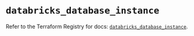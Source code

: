 # `databricks_database_instance`

Refer to the Terraform Registry for docs: [`databricks_database_instance`](https://registry.terraform.io/providers/databricks/databricks/1.83.0/docs/resources/database_instance).
